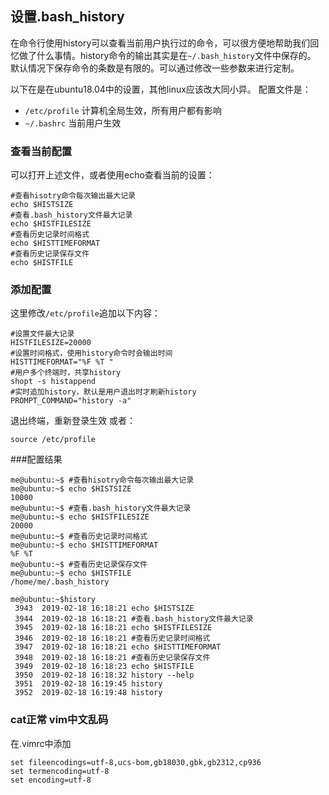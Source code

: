 ## 设置.bash_history
在命令行使用history可以查看当前用户执行过的命令，可以很方便地帮助我们回忆做了什么事情。history命令的输出其实是在`~/.bash_history`文件中保存的。
默认情况下保存命令的条数是有限的。可以通过修改一些参数来进行定制。  

以下在是在ubuntu18.04中的设置，其他linux应该改大同小异。 配置文件是：
 
+ `/etc/profile` 计算机全局生效，所有用户都有影响  
+ `~/.bashrc` 当前用户生效

### 查看当前配置
可以打开上述文件，或者使用echo查看当前的设置：
```shell
#查看hisotry命令每次输出最大记录
echo $HISTSIZE
#查看.bash_history文件最大记录
echo $HISTFILESIZE
#查看历史记录时间格式
echo $HISTTIMEFORMAT
#查看历史记录保存文件
echo $HISTFILE
```
### 添加配置
这里修改`/etc/profile`追加以下内容：
```shell
#设置文件最大记录
HISTFILESIZE=20000
#设置时间格式，使用history命令时会输出时间
HISTTIMEFORMAT="%F %T "
#用户多个终端时，共享history
shopt -s histappend
#实时追加history，默认是用户退出时才刷新history
PROMPT_COMMAND="history -a"
```
退出终端，重新登录生效 或者：
```shell
source /etc/profile
```

###配置结果

```shell-session
me@ubuntu:~$ #查看hisotry命令每次输出最大记录
me@ubuntu:~$ echo $HISTSIZE
10000
me@ubuntu:~$ #查看.bash_history文件最大记录
me@ubuntu:~$ echo $HISTFILESIZE
20000
me@ubuntu:~$ #查看历史记录时间格式
me@ubuntu:~$ echo $HISTTIMEFORMAT
%F %T
me@ubuntu:~$ #查看历史记录保存文件
me@ubuntu:~$ echo $HISTFILE
/home/me/.bash_history
```
```shell-session
me@ubuntu:~$history
 3943  2019-02-18 16:18:21 echo $HISTSIZE
 3944  2019-02-18 16:18:21 #查看.bash_history文件最大记录
 3945  2019-02-18 16:18:21 echo $HISTFILESIZE
 3946  2019-02-18 16:18:21 #查看历史记录时间格式
 3947  2019-02-18 16:18:21 echo $HISTTIMEFORMAT
 3948  2019-02-18 16:18:21 #查看历史记录保存文件
 3949  2019-02-18 16:18:23 echo $HISTFILE
 3950  2019-02-18 16:18:32 history --help
 3951  2019-02-18 16:19:45 history
 3952  2019-02-18 16:19:48 history
```

### cat正常 vim中文乱码
在.vimrc中添加
```config
set fileencodings=utf-8,ucs-bom,gb18030,gbk,gb2312,cp936
set termencoding=utf-8
set encoding=utf-8
```